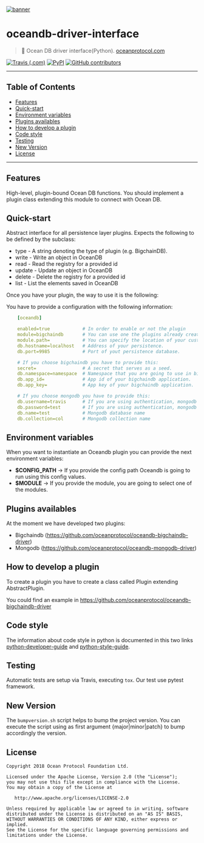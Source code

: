 [![banner](https://raw.githubusercontent.com/oceanprotocol/art/master/github/repo-banner%402x.png)](https://oceanprotocol.com)

# oceandb-driver-interface

> 🐳 Ocean DB driver interface(Python).
> [oceanprotocol.com](https://oceanprotocol.com)

[![Travis (.com)](https://img.shields.io/travis/com/oceanprotocol/oceandb-driver-interface.svg)](https://travis-ci.com/oceanprotocol/oceandb-driver-interface)
[![PyPI](https://img.shields.io/pypi/v/oceandb-driver-interface.svg)](https://pypi.org/project/oceandb-driver-interface/)
[![GitHub contributors](https://img.shields.io/github/contributors/oceanprotocol/oceandb-driver-interface.svg)](https://github.com/oceanprotocol/oceandb-driver-interface/graphs/contributors)

---

## Table of Contents

  - [Features](#features)
  - [Quick-start](#quick-start)
  - [Environment variables](#environment-variables)
  - [Plugins availables](#plugins-availables)
  - [How to develop a plugin](#how-to-develop-a-plugin)
  - [Code style](#code-style)
  - [Testing](#testing)
  - [New Version](#new-version)
  - [License](#license)

---

## Features

High-level, plugin-bound Ocean DB functions. You should implement a plugin class extending this module to connect with Ocean DB.


## Quick-start


Abstract interface for all persistence layer plugins.
Expects the following to be defined by the subclass:

* type - A string denoting the type of plugin (e.g. BigchainDB).
* write - Write an object in OceanDB
* read - Read the registry for a provided id
* update - Update an object in OceanDB
* delete - Delete the registry for a provided id
* list - List the elements saved in OceanDB

Once you have your plugin, the way to use it is the following:


You have to provide a configuration with the following information:

```yaml
    [oceandb]

    enabled=true            # In order to enable or not the plugin
    module=bigchaindb       # You can use one the plugins already created. Currently we have mongodb and bigchaindb.
    module.path=            # You can specify the location of your custom plugin.
    db.hostname=localhost   # Address of your persistence.
    db.port=9985            # Port of yout persistence database.

    # If you choose bigchaindb you have to provide this:
    secret=                 # A secret that serves as a seed.
    db.namespace=namespace  # Namespace that you are going to use in bigchaindb
    db.app_id=              # App id of your bigchaindb application.
    db.app_key=             # App key of your bigchaindb application.

    # If you choose mongodb you have to provide this:
    db.username=travis      # If you are using authentication, mongodb username.
    db.password=test        # If you are using authentication, mongodb password.
    db.name=test            # Mongodb database name
    db.collection=col       # Mongodb collection name
```

## Environment variables

When you want to instantiate an Oceandb plugin you can provide the next environment variables:


- **$CONFIG_PATH** -> If you provide the config path Oceandb is going to run using this config values.
- **$MODULE** -> If you provide the module, you are going to select one of the modules. 

## Plugins availables

At the moment we have developed two plugins:

* Bigchaindb (https://github.com/oceanprotocol/oceandb-bigchaindb-driver)
* Mongodb (https://github.com/oceanprotocol/oceandb-mongodb-driver)


## How to develop a plugin

To create a plugin you have to create a class called Plugin extending AbstractPlugin.

You could find an example in https://github.com/oceanprotocol/oceandb-bigchaindb-driver


## Code style

The information about code style in python is documented in this two links [python-developer-guide](https://github.com/oceanprotocol/dev-ocean/blob/master/doc/development/python-developer-guide.md)
and [python-style-guide](https://github.com/oceanprotocol/dev-ocean/blob/master/doc/development/python-style-guide.md).
    
## Testing

Automatic tests are setup via Travis, executing `tox`.
Our test use pytest framework.

## New Version

The `bumpversion.sh` script helps to bump the project version. You can execute the script using as first argument {major|minor|patch} to bump accordingly the version.

## License

```
Copyright 2018 Ocean Protocol Foundation Ltd.

Licensed under the Apache License, Version 2.0 (the "License");
you may not use this file except in compliance with the License.
You may obtain a copy of the License at

   http://www.apache.org/licenses/LICENSE-2.0

Unless required by applicable law or agreed to in writing, software
distributed under the License is distributed on an "AS IS" BASIS,
WITHOUT WARRANTIES OR CONDITIONS OF ANY KIND, either express or implied.
See the License for the specific language governing permissions and
limitations under the License.